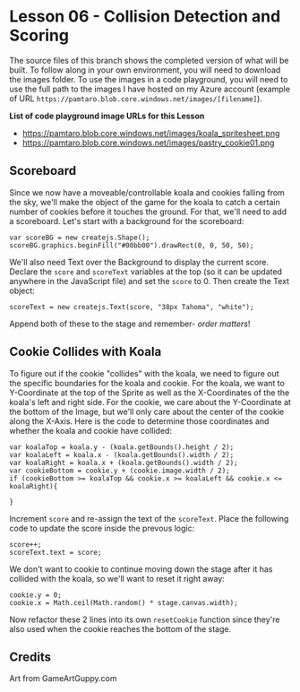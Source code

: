 # Lesson 06 - Collision Detection and Scoring
The source files of this branch shows the completed version of what will be built. To follow along in your own environment, you will need to download the images folder. To use the images in a code playground, you will need to use the full path to the images I have hosted on my Azure account (example of URL `https://pamtaro.blob.core.windows.net/images/[filename]`).

**List of code playground image URLs for this Lesson**
* https://pamtaro.blob.core.windows.net/images/koala_spritesheet.png
* https://pamtaro.blob.core.windows.net/images/pastry_cookie01.png

## Scoreboard
Since we now have a moveable/controllable koala and cookies falling from the sky, we'll make the object of the game for the koala to catch a certain number of cookies before it touches the ground. For that, we'll need to add a scoreboard. Let's start with a background for the scoreboard:
```
var scoreBG = new createjs.Shape();
scoreBG.graphics.beginFill("#00bb00").drawRect(0, 0, 50, 50);
```
We'll also need Text over the Background to display the current score. Declare the `score` and `scoreText` variables at the top (so it can be updated anywhere in the JavaScript file) and set the `score` to 0. Then create the Text object:
```
scoreText = new createjs.Text(score, "38px Tahoma", "white");    
```
Append both of these to the stage and remember- _order matters_!

## Cookie Collides with Koala
To figure out if the cookie "collides" with the koala, we need to figure out the specific boundaries for the koala and cookie. 
For the koala, we want to Y-Coordinate at the top of the Sprite as well as the X-Coordinates of the the koala's left and right side.
For the cookie, we care about the Y-Coordinate at the bottom of the Image, but we'll only care about the center of the cookie along the X-Axis.
Here is the code to determine those coordinates and whether the koala and cookie have collided:
```
var koalaTop = koala.y - (koala.getBounds().height / 2);
var koalaLeft = koala.x - (koala.getBounds().width / 2);
var koalaRight = koala.x + (koala.getBounds().width / 2);
var cookieBottom = cookie.y + (cookie.image.width / 2);
if (cookieBottom >= koalaTop && cookie.x >= koalaLeft && cookie.x <= koalaRight){

}
```

Increment `score` and re-assign the text of the `scoreText`. Place the following code to update the score inside the prevous logic:
```
score++;
scoreText.text = score;
```

We don't want to cookie to continue moving down the stage after it has collided with the koala, so we'll want to reset it right away:
```
cookie.y = 0;
cookie.x = Math.ceil(Math.random() * stage.canvas.width);
```

Now refactor these 2 lines into its own `resetCookie` function since they're also used when the cookie reaches the bottom of the stage.

## Credits
Art from GameArtGuppy.com
